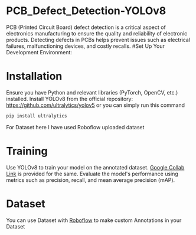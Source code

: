 # PCB_Defect_Detection-YOLOv8
PCB (Printed Circuit Board) defect detection is a critical aspect of electronics manufacturing to ensure the quality and reliability of electronic products. Detecting defects in PCBs helps prevent issues such as electrical failures, malfunctioning devices, and costly recalls. 
#Set Up Your Development Environment:
# Installation
Ensure you have Python and relevant libraries (PyTorch, OpenCV, etc.) installed.
Install YOLOv8 from the official repository: https://github.com/ultralytics/yolov5 or you can simply run this command
```bash
pip install ultralytics
```
For Dataset here I have used Roboflow uploaded dataset

# Training
Use YOLOv8 to train your model on the annotated dataset.
<a href="https://colab.research.google.com/drive/1shdXGWP7YIF5FMhe3j6DJqxyTw_9E22Z?usp=drive_link" target="_blank">Google Collab Link</a> is provided for the same. Evaluate the model's performance using metrics such as precision, recall, and mean average precision (mAP).

# Dataset

You can use Dataset with <a href="https://roboflow.com/" target="_blank">Roboflow</a> to make custom Annotations in your Dataset

